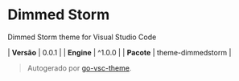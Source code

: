 # Dimmed Storm

Dimmed Storm theme for Visual Studio Code

| **Versão** | 0.0.1 |
| **Engine** | ^1.0.0 |
| **Pacote** | theme-dimmedstorm |

> Autogerado por [go-vsc-theme](https://github.com/natalbu/go-vsc-theme).
